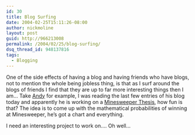 ```yaml
---
id: 30
title: Blog Surfing
date: 2004-02-25T15:11:26-08:00
author: nickmoline
layout: post
guid: http://966213008
permalink: /2004/02/25/blog-surfing/
dsq_thread_id: 948137816
tags:
  - Blogging
---
```

One of the side effects of having a blog and having friends who have blogs, not to mention the whole being jobless thing, is that as I surf around the blogs of friends I find that they are up to far more interesting things then I am&#8230; Take [Andy](http://www.andymatter.com/) for example, I was reading the last few entries of his blog today and apparently he is working on a [Minesweeper Thesis](http://www.andymatter.com/blog/archives/000247.php), how fun is that? The idea is to come up with the mathematical probabilities of winning at Minesweeper, he&#8217;s got a chart and everything.

I need an interesting project to work on&#8230;. Oh well&#8230;